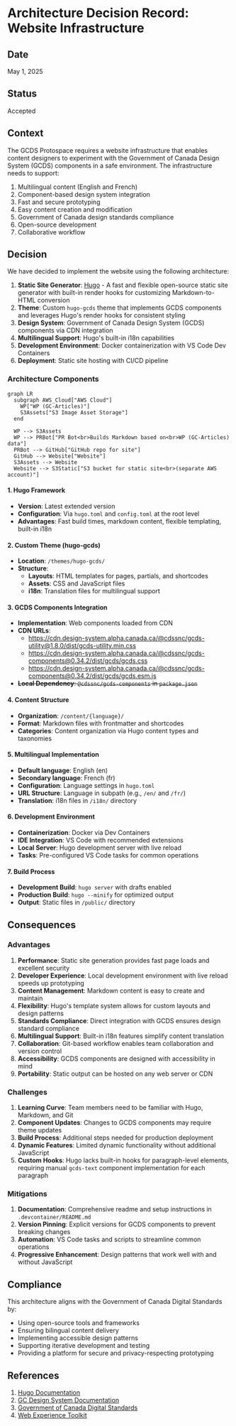 # Architecture Decision Record: Website Infrastructure

## Date
May 1, 2025

## Status
Accepted

## Context
The GCDS Protospace requires a website infrastructure that enables content designers to experiment with the Government of Canada Design System (GCDS) components in a safe environment. The infrastructure needs to support:

1. Multilingual content (English and French)
2. Component-based design system integration
3. Fast and secure prototyping
4. Easy content creation and modification
5. Government of Canada design standards compliance
6. Open-source development
7. Collaborative workflow

## Decision
We have decided to implement the website using the following architecture:

1. **Static Site Generator**: [Hugo](https://gohugo.io/) - A fast and flexible open-source static site generator with built-in render hooks for customizing Markdown-to-HTML conversion
2. **Theme**: Custom `hugo-gcds` theme that implements GCDS components and leverages Hugo's render hooks for consistent styling
3. **Design System**: Government of Canada Design System (GCDS) components via CDN integration
4. **Multilingual Support**: Hugo's built-in i18n capabilities
5. **Development Environment**: Docker containerization with VS Code Dev Containers
6. **Deployment**: Static site hosting with CI/CD pipeline

### Architecture Components
```mermaid
graph LR
  subgraph AWS_Cloud["AWS Cloud"]
    WP["WP (GC-Articles)"]
    S3Assets["S3 Image Asset Storage"]
  end
  
  WP --> S3Assets
  WP --> PRBot["PR Bot<br>Builds Markdown based on<br>WP (GC-Articles) data"]
  PRBot --> GitHub["GitHub repo for site"]
  GitHub --> Website["Website"]
  S3Assets --> Website
  Website --> S3Static["S3 bucket for static site<br>(separate AWS account)"]
```
#### 1. Hugo Framework
- **Version**: Latest extended version
- **Configuration**: Via `hugo.toml` and `config.toml` at the root level
- **Advantages**: Fast build times, markdown content, flexible templating, built-in i18n

#### 2. Custom Theme (hugo-gcds)
- **Location**: `/themes/hugo-gcds/`
- **Structure**:
  - **Layouts**: HTML templates for pages, partials, and shortcodes
  - **Assets**: CSS and JavaScript files
  - **i18n**: Translation files for multilingual support

#### 3. GCDS Components Integration
- **Implementation**: Web components loaded from CDN
- **CDN URLs**:
  - https://cdn.design-system.alpha.canada.ca/@cdssnc/gcds-utility@1.8.0/dist/gcds-utility.min.css
  - https://cdn.design-system.alpha.canada.ca/@cdssnc/gcds-components@0.34.2/dist/gcds/gcds.css
  - https://cdn.design-system.alpha.canada.ca/@cdssnc/gcds-components@0.34.2/dist/gcds/gcds.esm.js
- ~~**Local Dependency**: `@cdssnc/gcds-components` in `package.json`~~

#### 4. Content Structure
- **Organization**: `/content/{language}/`
- **Format**: Markdown files with frontmatter and shortcodes
- **Categories**: Content organization via Hugo content types and taxonomies

#### 5. Multilingual Implementation
- **Default language**: English (en)
- **Secondary language**: French (fr)
- **Configuration**: Language settings in `hugo.toml`
- **URL Structure**: Language in subpath (e.g., `/en/` and `/fr/`)
- **Translation**: i18n files in `/i18n/` directory

#### 6. Development Environment
- **Containerization**: Docker via Dev Containers
- **IDE Integration**: VS Code with recommended extensions
- **Local Server**: Hugo development server with live reload
- **Tasks**: Pre-configured VS Code tasks for common operations

#### 7. Build Process
- **Development Build**: `hugo server` with drafts enabled
- **Production Build**: `hugo --minify` for optimized output
- **Output**: Static files in `/public/` directory

## Consequences

### Advantages
1. **Performance**: Static site generation provides fast page loads and excellent security
2. **Developer Experience**: Local development environment with live reload speeds up prototyping
3. **Content Management**: Markdown content is easy to create and maintain
4. **Flexibility**: Hugo's template system allows for custom layouts and design patterns
5. **Standards Compliance**: Direct integration with GCDS ensures design standard compliance
6. **Multilingual Support**: Built-in i18n features simplify content translation
7. **Collaboration**: Git-based workflow enables team collaboration and version control
8. **Accessibility**: GCDS components are designed with accessibility in mind
9. **Portability**: Static output can be hosted on any web server or CDN

### Challenges
1. **Learning Curve**: Team members need to be familiar with Hugo, Markdown, and Git
2. **Component Updates**: Changes to GCDS components may require theme updates
3. **Build Process**: Additional steps needed for production deployment
4. **Dynamic Features**: Limited dynamic functionality without additional JavaScript
5. **Custom Hooks**: Hugo lacks built-in hooks for paragraph-level elements, requiring manual `gcds-text` component implementation for each paragraph

### Mitigations
1. **Documentation**: Comprehensive readme and setup instructions in `.devcontainer/README.md`
2. **Version Pinning**: Explicit versions for GCDS components to prevent breaking changes
3. **Automation**: VS Code tasks and scripts to streamline common operations
4. **Progressive Enhancement**: Design patterns that work well with and without JavaScript

## Compliance
This architecture aligns with the Government of Canada Digital Standards by:
- Using open-source tools and frameworks
- Ensuring bilingual content delivery
- Implementing accessible design patterns
- Supporting iterative development and testing
- Providing a platform for secure and privacy-respecting prototyping

## References
1. [Hugo Documentation](https://gohugo.io/documentation/)
2. [GC Design System Documentation](https://design-system.alpha.canada.ca/)
3. [Government of Canada Digital Standards](https://www.canada.ca/en/government/system/digital-government/government-canada-digital-standards.html)
4. [Web Experience Toolkit](https://wet-boew.github.io/wet-boew/index-en.html)